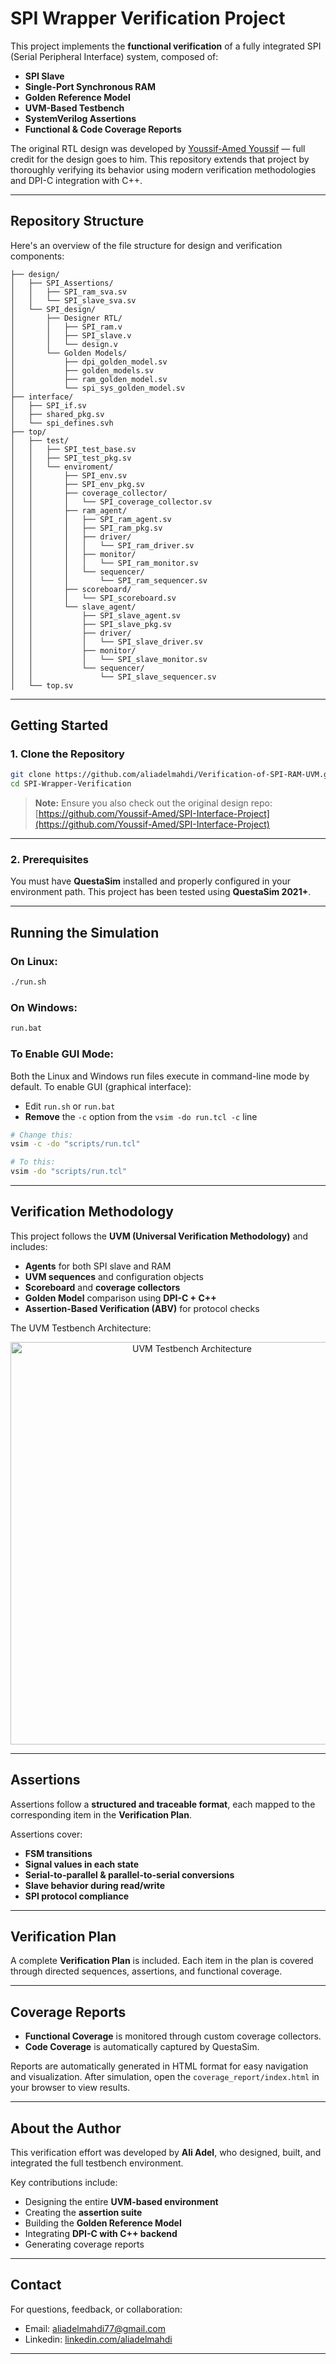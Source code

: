# SPI Wrapper Verification Project

This project implements the **functional verification** of a fully integrated SPI (Serial Peripheral Interface) system, composed of:

  * **SPI Slave**
  * **Single-Port Synchronous RAM**
  * **Golden Reference Model**
  * **UVM-Based Testbench**
  * **SystemVerilog Assertions**
  * **Functional & Code Coverage Reports**

The original RTL design was developed by [Youssif-Amed Youssif](https://github.com/Youssif-Amed/SPI-Interface-Project) — full credit for the design goes to him. This repository extends that project by thoroughly verifying its behavior using modern verification methodologies and DPI-C integration with C++.

-----

## Repository Structure

Here's an overview of the file structure for design and verification components:

```
├── design/
│   ├── SPI_Assertions/
│   │   ├── SPI_ram_sva.sv
│   │   └── SPI_slave_sva.sv
│   └── SPI_design/
│       ├── Designer RTL/
│       │   ├── SPI_ram.v
│       │   ├── SPI_slave.v
│       │   └── design.v
│       └── Golden Models/
│           ├── dpi_golden_model.sv
│           ├── golden_models.sv
│           ├── ram_golden_model.sv
│           └── spi_sys_golden_model.sv
├── interface/
│   ├── SPI_if.sv
│   ├── shared_pkg.sv
│   └── spi_defines.svh
├── top/
│   ├── test/
│   │   ├── SPI_test_base.sv
│   │   ├── SPI_test_pkg.sv
│   │   └── enviroment/
│   │       ├── SPI_env.sv
│   │       ├── SPI_env_pkg.sv
│   │       ├── coverage_collector/
│   │       │   └── SPI_coverage_collector.sv
│   │       ├── ram_agent/
│   │       │   ├── SPI_ram_agent.sv
│   │       │   ├── SPI_ram_pkg.sv
│   │       │   ├── driver/
│   │       │   │   └── SPI_ram_driver.sv
│   │       │   ├── monitor/
│   │       │   │   └── SPI_ram_monitor.sv
│   │       │   └── sequencer/
│   │       │       └── SPI_ram_sequencer.sv
│   │       ├── scoreboard/
│   │       │   └── SPI_scoreboard.sv
│   │       └── slave_agent/
│   │           ├── SPI_slave_agent.sv
│   │           ├── SPI_slave_pkg.sv
│   │           ├── driver/
│   │           │   └── SPI_slave_driver.sv
│   │           ├── monitor/
│   │           │   └── SPI_slave_monitor.sv
│   │           └── sequencer/
│   │               └── SPI_slave_sequencer.sv
│   └── top.sv
```

-----

## Getting Started

### 1\. Clone the Repository

```bash
git clone https://github.com/aliadelmahdi/Verification-of-SPI-RAM-UVM.git
cd SPI-Wrapper-Verification
```

> **Note:** Ensure you also check out the original design repo:
> [https://github.com/Youssif-Amed/SPI-Interface-Project](https://github.com/Youssif-Amed/SPI-Interface-Project)

-----

### 2\. Prerequisites

You must have **QuestaSim** installed and properly configured in your environment path. This project has been tested using **QuestaSim 2021+**.

-----

## Running the Simulation

### On **Linux**:

```bash
./run.sh
```

### On **Windows**:

```bash
run.bat
```

### To Enable GUI Mode:

Both the Linux and Windows run files execute in command-line mode by default. To enable GUI (graphical interface):

  * Edit `run.sh` or `run.bat`
  * **Remove** the `-c` option from the `vsim -do run.tcl -c` line

<!-- end list -->

```sh
# Change this:
vsim -c -do "scripts/run.tcl"

# To this:
vsim -do "scripts/run.tcl"
```

-----

## Verification Methodology

This project follows the **UVM (Universal Verification Methodology)** and includes:

  * **Agents** for both SPI slave and RAM
  * **UVM sequences** and configuration objects
  * **Scoreboard** and **coverage collectors**
  * **Golden Model** comparison using **DPI-C + C++**
  * **Assertion-Based Verification (ABV)** for protocol checks

The UVM Testbench Architecture:

<p align="center">
  <img width="565" height="644" alt="UVM Testbench Architecture" src="https://github.com/user-attachments/assets/e67ea49f-134c-42aa-9d96-1a2020712847" />
</p>

-----

## Assertions

Assertions follow a **structured and traceable format**, each mapped to the corresponding item in the **Verification Plan**.

Assertions cover:

  * **FSM transitions**
  * **Signal values in each state**
  * **Serial-to-parallel & parallel-to-serial conversions**
  * **Slave behavior during read/write**
  * **SPI protocol compliance**

-----

## Verification Plan

A complete **Verification Plan** is included. Each item in the plan is covered through directed sequences, assertions, and functional coverage.

-----

## Coverage Reports

  * **Functional Coverage** is monitored through custom coverage collectors.
  * **Code Coverage** is automatically captured by QuestaSim.

Reports are automatically generated in HTML format for easy navigation and visualization. After simulation, open the `coverage_report/index.html` in your browser to view results.

-----

## About the Author

This verification effort was developed by **Ali Adel**, who designed, built, and integrated the full testbench environment.

Key contributions include:

  * Designing the entire **UVM-based environment**
  * Creating the **assertion suite**
  * Building the **Golden Reference Model**
  * Integrating **DPI-C with C++ backend**
  * Generating coverage reports

-----

## Contact

For questions, feedback, or collaboration:

  * Email: [aliadelmahdi77@gmail.com](mailto:aliadelmahdi77@gmail.com)
  * Linkedin: [linkedin.com/aliadelmahdi](https://www.linkedin.com/in/aliadelmahdi)
-----
